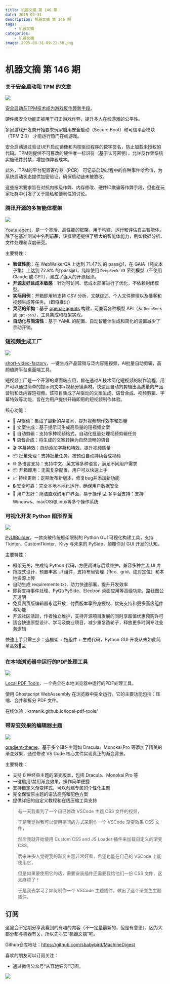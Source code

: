 ```yaml
---
title: 机器文摘 第 146 期
date: 2025-08-31
description: 机器文摘 第 146 期
tags: 
    - 机器文摘
categories: 
    - 机器文摘
image: 2025-08-31-09-22-50.png
---
```

# 机器文摘 第 146 期
### 关于安全启动和 TPM 的文章
![](2025-08-31-09-22-23.png)

[安全启动与TPM技术成为游戏反作弊新手段](https://andrewmoore.ca/blog/post/anticheat-secure-boot-tpm/)。

硬件级安全功能正被用于打击游戏作弊，提升多人在线游戏的公平性。

多家游戏开发商开始要求玩家启用安全启动（Secure Boot）和可信平台模块（TPM 2.0） 才能运行热门在线游戏。

安全启动通过验证UEFI启动镜像和内核驱动程序的数字签名，防止加载未授权的代码。TPM则提供不可篡改的硬件唯一标识符（基于认可密钥），允许反作弊系统实施硬件封禁，增加作弊者成本。

此外，TPM的平台配置寄存器（PCR） 可记录启动过程中的各种事件哈希值，为系统启动状态提供加密验证，确保启动链未被篡改。

这些技术要求旨在对抗内核级作弊、内存修改、硬件ID欺骗等作弊手段，但也在玩家社群中引发了关于隐私和便利性的讨论。

### 腾讯开源的多智能体框架 
![](2025-08-31-09-22-50.png)

[Youtu-agent](https://github.com/Tencent/Youtu-agent)，是一个灵活、高性能的框架，用于构建、运行和评估自主智能体。除了在基准测试中名列前茅，该框架还提供了强大的智能体能力，例如数据分析、文件处理和深度研究。

主要特性：
- **验证性能**：在 WebWalkerQA 上达到 71.47% 的 pass@1，在 GAIA（纯文本子集）上达到 72.8% 的 pass@1，纯粹使用 `DeepSeek-V3` 系列模型（不使用 Claude 或 GPT），建立了强大的开源起点。
- **开源友好且成本敏感**：针对可访问、低成本部署进行了优化，不依赖封闭模型。
- **实际用例**：开箱即用地支持 CSV 分析、文献综述、个人文件整理以及播客和视频生成等任务。（即将推出）
- **灵活的架构**：基于 [openai-agents](https://github.com/openai/openai-agents-python) 构建，可兼容各种模型 API（从 `DeepSeek` 到 `gpt-oss`）、工具集成和框架实现。
- **自动化与简洁性**：基于 YAML 的配置、自动智能体生成和简化的设置减少了手动开销。

### 短视频生成工厂
![](2025-08-31-09-23-13.png)

[short-video-factory](https://github.com/YILS-LIN/short-video-factory)，一键生成产品营销与泛内容短视频，AI批量自动剪辑，高颜值跨平台桌面端工具。

短视频工厂是一个开源的桌面端应用，旨在通过AI技术简化短视频的制作流程。用户可以通过简单的提示词文本+视频分镜素材，快速且自动的剪辑出高质量的产品营销和泛内容短视频。该项目集成了AI驱动的文案生成、语音合成、视频剪辑、字幕特效等功能，旨在为用户提供开箱即用的短视频制作体验。

核心功能：
- 🤖 AI驱动：集成了最新的AI技术，提升视频制作效率和质量
- 📝 文案生成：基于提示词生成高质量的短视频文案
- 🎥 自动剪辑：支持多种视频格式，自动化批量处理视频剪辑任务
- 🎙️ 语音合成：将生成的文案转换为自然流畅的语音
- 🎬 字幕特效：自动添加字幕和特效，提升视频质量
- 📦 批量处理：支持批量任务，按预设自动持续合成视频
- 🌐 多语言支持：支持中文、英文等多种语言，满足不同用户需求
- 📦 开箱即用：无需复杂配置，用户可以快速上手
- 📈 持续更新：定期发布新版本，修复bug并添加新功能
- 🔒 安全可靠：完全本地本地化运行，确保用户数据安全
- 🎨 用户友好：简洁直观的用户界面，易于操作
💻 多平台支持：支持Windows、macOS和Linux等多个操作系统

### 可视化开发 Python 图形界面
![](2025-08-31-09-23-42.png)

[PyUIBuilder](https://github.com/PaulleDemon/PyUIBuilder)，一款突破传统框架限制的 Python GUI 可视化构建工具，支持 Tkinter、CustomTkinter，Kivy 与未来的 PySide，颠覆你对 GUI 开发的认知。

主要特性：
- 框架无关，生成纯 Python 代码，方便调试与后续维护，兼容多种主流 UI 库  
- 拖拽式设计，预置丰富 UI 组件，支持布局管理（flex、grid、绝对定位）和本地资源上传  
- 自动生成 requirements.txt，助力快速部署，提升开发效率  
- 即将支持事件处理、PyQt/PySide、Electron 桌面应用等高级功能，路线图公开透明  
- 免费网页版编辑器永远开放，付费版本享终身授权、优先支持和更多高级组件与功能  
- 开源社区活跃，作者独立维护，支持开源项目发展的同时享超值优惠预购许可  
- 适合快速原型设计、学习及商业项目，减少重复造轮子，释放更多时间专注业务逻辑  

快速上手只需三步：选框架 + 拖组件 + 生成代码，Python GUI 开发从未如此简单高效📱💻

### 在本地浏览器中运行的PDF处理工具
![](2025-08-31-09-24-11.png)

[Local PDF Tools](https://github.com/krmanik/local-pdf-tools)，一个完全在本地浏览器中运行的PDF处理工具。

使用 Ghostscript WebAssembly 在浏览器中完全运行。它的主要功能包括：压缩、合并和拆分 PDF 文件。

在线体验：krmanik.github.io/local-pdf-tools/

### 带渐变效果的编辑器主题
![](2025-08-31-09-24-52.png)

[gradient-theme](https://github.com/shaobeichen/gradient-theme)，基于多个知名主题如 Dracula、Monokai Pro 等添加了精美的渐变效果，通过修改 VS Code 核心文件实现真正的渐变背景。

主要特性：

- 支持 8 种经典主题的渐变版本，包括 Dracula、Monokai Pro 等
- 一键启用/禁用渐变效果，操作简单便捷
- 支持自定义渐变样式，可以创建专属的个性化主题
- 完全保留原主题的语法高亮和配色方案
- 提供详细的自定义教程和在线压缩工具支持


> 有一天我看到了一个自已修改 VSCode 主题 CSS 文件的视频，
>
> 于是我觉得我可以使用相同的方式来制作一个 VSCode 渐变效果 CSS 文件，
>
> 然后我就开始使用 Custom CSS and JS Loader 插件来加载自定义的渐变 CSS，
> 
> 后来许多人觉得我的渐变主题非常好看，希望也能在自己的 VSCode 上能使用它，
> 
> 但是如果要使用它的话，需要安装插件还需要我给他们一份 CSS 文件，这太麻烦了！
> 
> 于是我去学习了如何制作一个 VSCode 主题插件，做出了这个渐变色主题插件。

## 订阅
这里会不定期分享我看到的有趣的内容（不一定是最新的，但是有意思），因为大部分都与机器有关，所以先叫它“机器文摘”吧。

Github仓库地址：https://github.com/sbabybird/MachineDigest

喜欢的朋友可以订阅关注：

- 通过微信公众号“从容地狂奔”订阅。

![](../weixin.jpg)